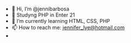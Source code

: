 - 👋 Hi, I’m @jennibarbosa
- 👀 Studyng PHP in Enter 21
- 🌱 I’m currently learning HTML, CSS, PHP
- 📫 How to reach me: jennifer_lye@hotmail.com
- 

